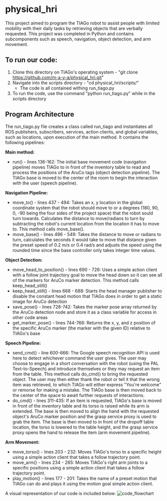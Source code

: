# physical_hri

This project aimed to program the TIAGo robot to assist people with limited mobility with their daily tasks by retrieving objects that are verbally requested. This project was completed in Python and contains subcomponents such as speech, navigation, object detection, and arm movement.

## To run our code:

1. Clone this directory on TIAGo's operating system - "git clone https://github.com/m-a-y-a/physical_hri.git"
2. Navigate into the scripts directory - "cd physical_hri/scripts/"
	- The code is all contained withing run_tiago.py
3. To run the code, use the command "python run_tiago.py" while in the scripts directory

 ## Program Architecture

The run_tiago.py file creates a class called run_tiago and instantiates all ROS publishers, subscribers, services, action clients, and global variables, such as locations, upon execution of the main method. It contains the following pipelines:

**Main method:**
- run() - lines 136-162: The initial base movement code (navigation pipeline) moves TIAGo to in front of the inventory table to read and process the positions of the AruCo tags (object detection pipeline). The TIAGo base is moved to the center of the room to begin the interaction with the user (speech pipeline). 

**Navigation Pipeline:**
- move_to() - lines 437 - 494: Takes an x, y location in the global coordinate system that the robot should move to or a degrees (180, 90, 0, -90 being the four sides of the project space) that the robot sould turn towards. Calculates the distance to move/radians to turn by subtracting the robot's current location from the location it has to move to. This method calls move_base().
- move_base() - lines 496 - 549: Takes the distance to move or radians to turn, calculates the seconds it would take to move that distance given the preset speed of 0.2 m/s or 0.4 rad/s and adjusts the speed using the rounded time since the base controller only takes integer time values.
    
**Object Detection:**
- move_head_to_position() - lines 690 - 726: Uses a simple action client with a follow joint trajectory goal to move the head down so it can see all of the markers for AruCo marker detection. This method calls keep_head_still()
- keep_head_still() - lines 668 - 688: Starts the head manager publisher to disable the constant head motion that TIAGo does in order to get a static image for AruCo detection
- save_pose() - lines 728-742: Takes the marker pose array returned by the AruCo detection node and store it as a class variable for access in other code areas
- get_marker_pose() - lines 744-766: Returns the x, y, and z position of the specific AruCo marker (the marker with the given ID) relative to TIAGo's base

**Speech Pipeline:**
- send_cmd() - line 600-666: The Google speech recognition API is used here to detect whichever command the user gives. The user may choose to engage in a short conversation with the robot (using the PAL Text-to-Speech) and introduce themselves or they may request an item from the table. This method calls do_cmd() to bring the requested object. The user may then either thank the robot or tell it that the wrong item was retrieved, to which TIAGo will either express "You're welcome" or remorse for making a mistake. The TIAGo base is then moved back to the center of the space to await further requests of interactions.
- do_cmd() - lines 311-435: If an item is requested, TIAGo's base is moved in front of the inventory table and its torso is raised while its arm is extended. The base is then moved to align the hand with the requested object's AruCo marker position and the grasp service proxy is used to grab the item. The base is then moved to in front of the dropoff table location, the torso is lowered to the table height, and the grasp service proxy opens the hand to release the item (arm movement pipeline).

**Arm Movement:**
- move_torso() - lines 203 - 232: Moves TIAGo's torso to a specific height using a simple action client that takes a follow trajectory point.
- move_arm() - lines 234 - 265:  Moves TIAGo's right arm joints to a specific positions using a simple action client that takes a follow trajectory point.
- play_motion() - lines 177 - 201: Takes the name of a preset motion that TIAGo can do and plays it using the motion goal simple action client.
    

A visual representation of our code is included below:
![code_flowchart](https://github.com/m-a-y-a/physical_hri/assets/43100445/35c5dbcb-5c9b-45c7-8cc2-3802d993789e)

